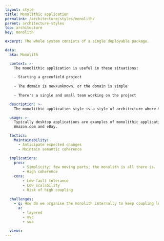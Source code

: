 ```yaml
---
layout: style
title: Monolithic application
permalink: /architecture/styles/monolith/
parent: architecture-styles
top: architecture
key: monolith

excerpt: The whole system consists of a single deployable package.

data:
  aka: Monolith

  context: >-
    The monolithic application is useful in these situations:
    
    - Starting a greenfield project
    
    - The domain is new/unknown, or the domain is simple
    
    - There's a single and small team working on the project

  description: >-
    The monolithic application style is a style of architecture where the whole system is packaged as a single deployable unit.

  usage: >-
    Typically desktop applications are examples of monolithic applications. Many successful systems once started as monolithic applications, such as Netflix,
    Amazon.com and eBay. 

  tactics:
    Maintainability:
      - Anticipate expected changes
      - Maintain semantic coherence

  implications:
    pros:
        - Simplicity; few moving parts; the monolith is all there is.
        - High coherence
    cons:
        - Low fault tolerance
        - Low scalability
        - Risk of high coupling
        
  challenges:
    - q: How do we organise the monolith internally to keep coupling low?
      a:
        - layered
        - mvc
        - soa

  views:
---
```

